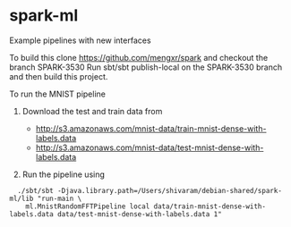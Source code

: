 spark-ml
========

Example pipelines with new interfaces 

To build this clone https://github.com/mengxr/spark and checkout the branch SPARK-3530
Run sbt/sbt publish-local on the SPARK-3530 branch and then build this project.

To run the MNIST pipeline 

1. Download the test and train data from
    - http://s3.amazonaws.com/mnist-data/train-mnist-dense-with-labels.data
    - http://s3.amazonaws.com/mnist-data/test-mnist-dense-with-labels.data 

2. Run the pipeline using
```
  ./sbt/sbt -Djava.library.path=/Users/shivaram/debian-shared/spark-ml/lib "run-main \
    ml.MnistRandomFFTPipeline local data/train-mnist-dense-with-labels.data data/test-mnist-dense-with-labels.data 1"
```
